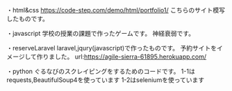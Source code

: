・html&css
https://code-step.com/demo/html/portfolio1/
こちらのサイト模写したものです。

・javascript
学校の授業の課題で作ったゲームです。
神経衰弱です。

・reserveLaravel
laravel,jqury(javascript)で作ったものです。
予約サイトをイメージして作りました。
url:https://agile-sierra-61895.herokuapp.com/

・python 
ぐるなびのスクレイピングをするためのコードです。
1-1はrequests,BeautifulSoup4を使っています
1-2はseleniumを使っています
